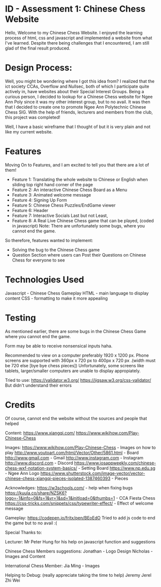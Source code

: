 <!-- Project Documentation -->
# ID - Assessment 1: Chinese Chess Website
Hello, Welcome to my Chinese Chess Website. I enjoyed the learning process of html, css and javascript and implemented a website from what I've learned. Despite there being challenges that I encountered, I am still glad of the final result produced.

# Design Process:
Well, you might be wondering where I got this idea from? I realized that the ict society CCAs, Overflow and Nullsec, both of which I participate quite actively in, have websites about their Special Interest Groups. Being a curious person, I decided to lookup for a Chinese Chess website for Ngee Ann Poly since it was my other interest group, but to no avail. It was then that I decided to create one to promote Ngee Ann Polytechnic Chinese Chess SIG. With the help of friends, lecturers and members from the club, this project was completed!

Well, I have a basic wireframe that I thought of but it is very plain and not like my current website.

# Features
Moving On to Features, and I am excited to tell you that there are a lot of them!

- Feature 1: Translating the whole website to Chinese or English when sliding top right hand corner of the page
- Feature 2: An interactive Chinese Chess Board as a Menu
- Feature 3: Animated welcome message
- Feature 4: Signing Up Form
- Feature 5: Chinese Chess Puzzles/EndGame viewer
- Feature 6: Header
- Feature 7: Interactive Socials
Last but not Least,
- Feature 8: A Real Live Chinese Chess game that can be played, (coded in javascript)
Note: There are unfortunately some bugs, where you cannot end the game.


So therefore, features wanted to implement:<br>
- Solving the bug to the Chinese Chess game
- Question Section where users can Post their Questions on Chinese Chess for everyone to see

# Technologies Used

Javascript - Chinese Chess Gameplay
HTML - main language to display content
CSS - formatting to make it more appealing

# Testing
As mentioned earlier, there are some bugs in the Chinese Chess Game where you cannot end the game.

Form may be able to receive nonsensical inputs haha.

Recommended to view on a computer preferably 1920 x 1200 px.
Phone screens are supported with 360px x 720 px to 400px x 720 px .(width must be 720 else [bye bye chess pieces])
Unfortunately, some screens like tablets, larger/smaller computers are unable to display appropiately.

Tried to use:
https://validator.w3.org/
https://jigsaw.w3.org/css-validator/
But didn't understand their errors
<!-- Credits and references -->
# Credits
Of course, cannot end the website without the sources and people that helped 

Content:
https://www.xiangqi.com/
https://www.wikihow.com/Play-Chinese-Chess

Images:
https://www.wikihow.com/Play-Chinese-Chess - Images on how to play
http://www.youtoart.com/html/Vector/Other/5861.html - Board
http://www.gmail.com - Gmail
http://www.instagram.com - Instagram
http://www.discord.com - Discord
https://www.iosappweekly.com/chinese-chess-wxf-notation-system-basics/ - Setting Board
https://www.np.edu.sg - Ngee Ann Logo
https://www.shutterstock.com/image-vector/vector-chinese-chess-xiangqi-pieces-isolated-1387460393 - Pieces

Acknowledges:
https://w3schools.com/ - help when fixing bugs
https://kuula.co/share/NZSK6?logo=-1&info=0&fs=1&vr=1&sd=1&initload=0&thumbs=1 - CCA Fiesta Chess
https://css-tricks.com/snippets/css/typewriter-effect/ - Effect of welcome message

Gameplay:
https://codepen.io/fritx/pen/BEoEdO
Tried to add js code to end the game but to no avail :(

Special Thanks to:

Lecturer:
    Mr Peter Hung
    for his help on javascript function and suggestions

Chinese Chess Members suggestions:
    Jonathan - Logo Design
    Nicholas - Images and Content

International Chess Member:
    Jia Ming - Images

Helping to Debug:
(really appreciate taking the time to help)
    Jeremy
    Jerel
    Zhi Wei





